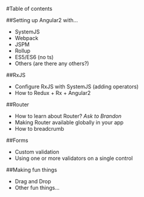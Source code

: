 #Table of contents
 
##Setting up Angular2 with...
   - SystemJS
   - Webpack
   - JSPM
   - Rollup
   - ES5/ES6 (no ts)
   - Others (are there any others?)
 
##RxJS
   - Configure RxJS with SystemJS (adding operators)
   - How to Redux + Rx + Angular2
   
##Router
   - How to learn about Router?
     *Ask to Brandon*   
   - Making Router available globally in your app
   - How to breadcrumb
   
##Forms  
   - Custom validation
   - Using one or more validators on a single control
   
##Making fun things 
   - Drag and Drop
   - Other fun things...
